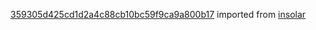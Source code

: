 [359305d425cd1d2a4c88cb10bc59f9ca9a800b17](https://github.com/insolar/insolar/commit/359305d425cd1d2a4c88cb10bc59f9ca9a800b17) imported from [insolar](https://github.com/insolar/insolar)
